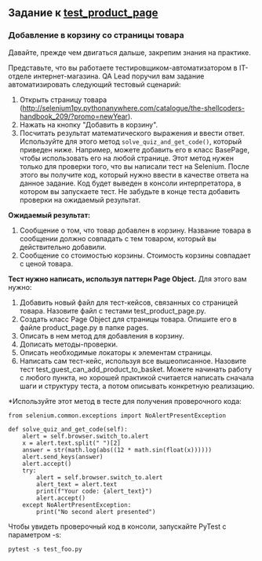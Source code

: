 ## Задание к [test_product_page](../solutions/page_object/test_product_page.py)

### Добавление в корзину со страницы товара

Давайте, прежде чем двигаться дальше, закрепим знания на практике.

Представьте, что вы работаете тестировщиком-автоматизатором в IT-отделе интернет-магазина. QA Lead поручил вам
задание автоматизировать следующий тестовый сценарий:

1) Открыть страницу
   товара (http://selenium1py.pythonanywhere.com/catalogue/the-shellcoders-handbook_209/?promo=newYear).
2) Нажать на кнопку "Добавить в корзину".
3) Посчитать результат математического выражения и ввести ответ. Используйте для этого метод
   ```solve_quiz_and_get_code()```, который приведен ниже. Например, можете добавить его в класс BasePage, чтобы
   использовать его на любой странице. Этот
   метод нужен только для проверки того, что вы написали тест на Selenium. После этого вы получите код, который нужно
   ввести в качестве ответа на данное задание. Код будет выведен в консоли интерпретатора, в котором вы запускаете тест.
   Не забудьте в конце теста добавить проверки на ожидаемый результат.

**Ожидаемый результат:**

1) Сообщение о том, что товар добавлен в корзину. Название товара в сообщении должно совпадать с тем товаром, который вы
   действительно добавили.
2) Сообщение со стоимостью корзины. Стоимость корзины совпадает с ценой товара.

**Тест нужно написать, используя паттерн Page Object.**
Для этого вам нужно:

1) Добавить новый файл для тест-кейсов, связанных со страницей товара. Назовите файл с тестами test_product_page.py.
2) Создать класс Page Object для страницы товара. Опишите его в файле product_page.py в папке pages.
3) Описать в нем метод для добавления в корзину.
4) Дописать методы-проверки.
5) Описать необходимые локаторы к элементам страницы.
6) Написать сам тест-кейс, используя все вышеописанное. Назовите тест test_guest_can_add_product_to_basket.
   Можете начинать работу с любого пункта, но хорошей практикой считается написать сначала шаги и структуру теста, а
   потом
   описывать конкретную реализацию.

*Используйте этот метод в тесте для получения проверочного кода:

```
from selenium.common.exceptions import NoAlertPresentException

def solve_quiz_and_get_code(self):
    alert = self.browser.switch_to.alert
    x = alert.text.split(" ")[2]
    answer = str(math.log(abs((12 * math.sin(float(x))))))
    alert.send_keys(answer)
    alert.accept()
    try:
        alert = self.browser.switch_to.alert
        alert_text = alert.text
        print(f"Your code: {alert_text}")
        alert.accept()
    except NoAlertPresentException:
        print("No second alert presented")
```

Чтобы увидеть проверочный код в консоли, запускайте PyTest с параметром -s:

```
pytest -s test_foo.py
```

